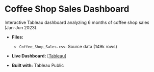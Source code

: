# Coffee Shop Sales Dashboard
Interactive Tableau dashboard analyzing 6 months of coffee shop sales (Jan-Jun 2023).

- **Files:**
  
  - `Coffee_Shop_Sales.csv`: Source data (149k rows)
- **Live Dashboard:** [[Tableau](https://public.tableau.com/app/profile/ochirbat.bayanjargal/viz/coffee-sales-tableau/CoffeeShopSalesDashboard)]
- **Built with:** Tableau Public
